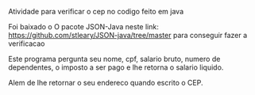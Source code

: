 Atividade para verificar o cep no codigo feito em java 

Foi baixado o O pacote JSON-Java neste link: https://github.com/stleary/JSON-java/tree/master para conseguir fazer a verificacao 

Este programa pergunta seu nome, cpf, salario bruto, numero de dependentes, o imposto a ser pago e lhe retorna o salario liquido.

Alem de lhe retornar o seu endereco quando escrito o CEP.



